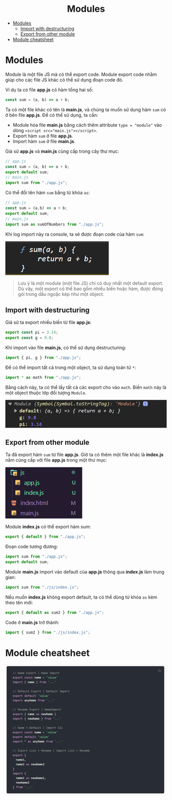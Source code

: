 <link rel='stylesheet' href='../../main.css'>

<div class="title">
    <center><h1 class="bigtitle">Modules</h1></center>
</div>

- [Modules](#modules)
  - [Import with destructuring](#import-with-destructuring)
  - [Export from other module](#export-from-other-module)
- [Module cheatsheet](#module-cheatsheet)

# Modules

Module là một file JS mà có thể export code. Module export code nhằm giúp cho các file JS khác có thể sử dụng đoạn code đó.

Ví dụ ta có file **app.js** có hàm tổng hai số:

```js
const sum = (a, b) => a + b;
```

Ta có một file khác có tên là **main.js**, và chúng ta muốn sử dụng hàm `sum` có ở bên file **app.js**. Để có thể sử dụng, ta cần:

- Module hóa file **main.js** bằng cách thêm attribute `type = "module"` vào dòng `<script src="main.js"></script>`.
- Export hàm `sum` ở file **app.js**.
- Import hàm `sum` ở file **main.js**.

Giả sử **app.js** và **main.js** cùng cấp trong cây thư mục:

```js
// app.js
const sum = (a, b) => a + b;
export default sum;
// main.js
import sum from "./app.js";
```

Có thể đổi tên hàm `sum` bằng từ khóa `as`:

```js
// app.js
const sum = (a,b) => a + b;
export default sum;
// main.js
import sum as sumOfNumbers from "./app.js";
```

Khi log import này ra console, ta sẽ được đoạn code của hàm `sum`:

<img src="modules1.png">

> Lưu ý là một module (một file JS) chỉ có duy nhất một default export. Dù vậy, một export có thể bao gồm nhiều biến hoặc hàm, được đóng gói trong dấu ngoặc kép như một object.

## Import with destructuring

Giả sử ta export nhiều biến từ file **app.js**:

```js
export const pi = 3.14;
export const g = 9.8;
```

Khi import vào file **main.js**, có thể sử dụng destructuring:

```js
import { pi, g } from "./app.js";
```

Để có thể import tất cả trong một object, ta sử dụng toán tử `*`:

```js
import * as math from "./app.js";
```

Bằng cách này, ta có thể lấy tất cả các export cho vào `math`. Biến `math` này là một object thuộc lớp đối tượng `Module`.

<img src="modules3.png">

## Export from other module

Ta đã export hàm `sum` từ file **app.js**. Giờ ta có thêm một file khác là **index.js** nằm cùng cấp với file **app.js** trong một thư mục:

<img src="modules2.png">

Module **index.js** có thể export hàm sum:

```js
export { default } from "./app.js";
```

Đoạn code tương đương:

```js
import sum from "./app.js";
export default sum;
```

Module **main.js** import vào default của **app.js** thông qua **index.js** làm trung gian:

```js
import sum from "./js/index.js";
```

Nếu muốn **index.js** không export default, ta có thể dùng từ khóa `as` kèm theo tên mới:

```js
export { default as sum2 } from "./app.js";
```

Code ở **main.js** trở thành:

```js
import { sum2 } from "./js/index.js";
```

# Module cheatsheet

<img src="modules4.png">
